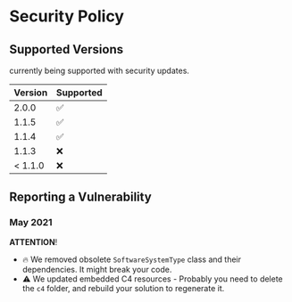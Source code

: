 # Security Policy

## Supported Versions

currently being supported with security updates.

| Version | Supported          |
| ------- | ------------------ |
| 2.0.0   | :white_check_mark: |
| 1.1.5   | :white_check_mark: |
| 1.1.4   | :white_check_mark: |
| 1.1.3   | :x:                |
| < 1.1.0 | :x:                |

## Reporting a Vulnerability

### May 2021 

**ATTENTION**!   
- 🔥 We removed obsolete `SoftwareSystemType` class and their dependencies. It might break your code.
- ⚠️ We updated embedded C4 resources - Probably you need to delete the `c4` folder, and rebuild your solution to regenerate it.
